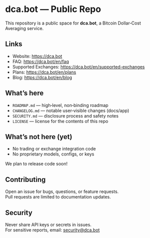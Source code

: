 # dca.bot — Public Repo

This repository is a public space for **dca.bot**, a Bitcoin Dollar‑Cost Averaging service.

## Links
- Website: https://dca.bot
- FAQ: https://dca.bot/en/faq
- Supported Exchanges: https://dca.bot/en/supported-exchanges
- Plans: https://dca.bot/en/plans
- Blog: https://dca.bot/en/blog

## What’s here
- `ROADMAP.md` — high‑level, non‑binding roadmap
- `CHANGELOG.md` — notable user‑visible changes (docs/app)
- `SECURITY.md` — disclosure process and safety notes
- `LICENSE` — license for the contents of this repo

## What’s not here (yet)
- No trading or exchange integration code
- No proprietary models, configs, or keys

We plan to release code soon!

## Contributing
Open an issue for bugs, questions, or feature requests.  
Pull requests are limited to documentation updates.

## Security
Never share API keys or secrets in issues.  
For sensitive reports, email: security@dca.bot
